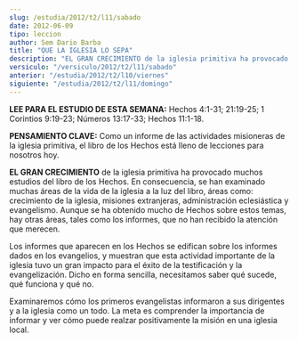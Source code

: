 ```yaml
---
slug: /estudia/2012/t2/l11/sabado
date: 2012-06-09
tipo: leccion
author: Sem Dario Barba
title: "QUE LA IGLESIA LO SEPA"
description: "EL GRAN CRECIMIENTO de la iglesia primitiva ha provocado muchos estudios del  libro de los Hechos. En consecuencia, se han examinado muchas áreas de la vida  de la iglesia a la luz del libro, áreas como: crecimiento de la iglesia,  misiones extranjeras, administración eclesiás..."
versiculo: "/versiculo/2012/t2/l11/sabado"
anterior: "/estudia/2012/t2/l10/viernes"
siguiente: "/estudia/2012/t2/l11/domingo"
---
```


**LEE PARA EL ESTUDIO DE ESTA SEMANA:** Hechos 4:1-31; 21:19-25; 1 Corintios 9:19-23; Números 13:17-33; Hechos 11:1-18.

**PENSAMIENTO CLAVE:** Como un informe de las actividades misioneras de la iglesia primitiva, el libro de los Hechos está lleno de lecciones para nosotros hoy.

**EL GRAN CRECIMIENTO** de la iglesia primitiva ha provocado muchos estudios del libro de los Hechos. En consecuencia, se han examinado muchas áreas de la vida de la iglesia a la luz del libro, áreas como: crecimiento de la iglesia, misiones extranjeras, administración eclesiástica y evangelismo. Aunque se ha obtenido mucho de Hechos sobre estos temas, hay otras áreas, tales como los informes, que no han recibido la atención que merecen.

Los informes que aparecen en los Hechos se edifican sobre los informes dados en los evangelios, y muestran que esta actividad importante de la iglesia tuvo un gran impacto para el éxito de la testificación y la evangelización. Dicho en forma sencilla, necesitamos saber qué sucede, qué funciona y qué no.

Examinaremos cómo los primeros evangelistas informaron a sus dirigentes y a la iglesia como un todo. La meta es comprender la importancia de informar y ver cómo puede realzar positivamente la misión en una iglesia local.
